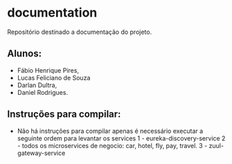 # documentation
Repositório destinado a documentação do projeto.

## Alunos: 
 * Fábio Henrique Pires,
 * Lucas Feliciano de Souza
 * Darlan Dultra,
 * Daniel Rodrigues. 

## Instruções para compilar: 
 - Não há instruções para compilar apenas é necessário executar a seguinte ordem para levantar os services
   1 - eureka-discovery-service
   2 - todos os microservices de negocio: car, hotel, fly, pay, travel.
   3 - zuul-gateway-service
